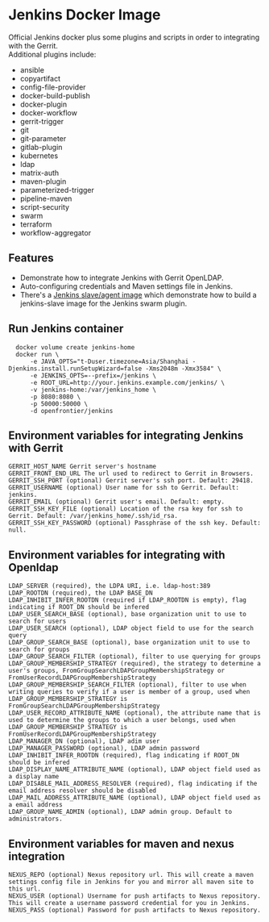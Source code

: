 # Jenkins Docker Image

Official Jenkins docker plus some plugins and scripts in order to integrating with the Gerrit.  
Additional plugins include:

* ansible
* copyartifact
* config-file-provider
* docker-build-publish
* docker-plugin
* docker-workflow
* gerrit-trigger
* git
* git-parameter
* gitlab-plugin
* kubernetes
* ldap
* matrix-auth
* maven-plugin
* parameterized-trigger
* pipeline-maven
* script-security
* swarm
* terraform
* workflow-aggregator

## Features

* Demonstrate how to integrate Jenkins with Gerrit OpenLDAP.
* Auto-configuring credentials and Maven settings file in Jenkins.
* There's a [Jenkins slave/agent image](https://hub.docker.com/r/openfrontier/jenkins-swarm-slave/) which demonstrate how to build a jenkins-slave image for the Jenkins swarm plugin.

## Run Jenkins container

  ```shell
    docker volume create jenkins-home
    docker run \
        -e JAVA_OPTS="t-Duser.timezone=Asia/Shanghai -Djenkins.install.runSetupWizard=false -Xms2048m -Xmx3584" \
        -e JENKINS_OPTS=--prefix=/jenkins \
        -e ROOT_URL=http://your.jenkins.example.com/jenkins/ \
        -v jenkins-home:/var/jenkins_home \
        -p 8080:8080 \
        -p 50000:50000 \
        -d openfrontier/jenkins
  ```

## Environment variables for integrating Jenkins with Gerrit

    GERRIT_HOST_NAME Gerrit server's hostname
    GERRIT_FRONT_END_URL The url used to redirect to Gerrit in Browsers.
    GERRIT_SSH_PORT (optional) Gerrit server's ssh port. Default: 29418.
    GERRIT_USERNAME (optional) User name for ssh to Gerrit. Default: jenkins.
    GERRIT_EMAIL (optional) Gerrit user's email. Default: empty.
    GERRIT_SSH_KEY_FILE (optional) Location of the rsa key for ssh to Gerrit. Default: /var/jenkins_home/.ssh/id_rsa.
    GERRIT_SSH_KEY_PASSWORD (optional) Passphrase of the ssh key. Default: null.

## Environment variables for integrating with Openldap

    LDAP_SERVER (required), the LDPA URI, i.e. ldap-host:389
    LDAP_ROOTDN (required), the LDAP BASE_DN
    LDAP_INHIBIT_INFER_ROOTDN (required if LDAP_ROOTDN is empty), flag indicating if ROOT_DN should be infered
    LDAP_USER_SEARCH_BASE (optional), base organization unit to use to search for users
    LDAP_USER_SEARCH (optional), LDAP object field to use for the search query
    LDAP_GROUP_SEARCH_BASE (optional), base organization unit to use to search for groups
    LDAP_GROUP_SEARCH_FILTER (optional), filter to use querying for groups
    LDAP_GROUP_MEMBERSHIP_STRATEGY (required), the strategy to determine a user's groups, FromGroupSearchLDAPGroupMembershipStrategy or FromUserRecordLDAPGroupMembershipStrategy
    LDAP_GROUP_MEMBERSHIP_SEARCH_FILTER (optional), filter to use when writing queries to verify if a user is member of a group, used when LDAP_GROUP_MEMBERSHIP_STRATEGY is FromGroupSearchLDAPGroupMembershipStrategy
    LDAP_USER_RECORD_ATTRIBUTE_NAME (optional), the attribute name that is used to determine the groups to which a user belongs, used when LDAP_GROUP_MEMBERSHIP_STRATEGY is FromUserRecordLDAPGroupMembershipStrategy
    LDAP_MANAGER_DN (optional), LDAP adim user
    LDAP_MANAGER_PASSWORD (optional), LDAP admin password
    LDAP_INHIBIT_INFER_ROOTDN (required), flag indicating if ROOT_DN should be infered
    LDAP_DISPLAY_NAME_ATTRIBUTE_NAME (optional), LDAP object field used as a display name
    LDAP_DISABLE_MAIL_ADDRESS_RESOLVER (required), flag indicating if the email address resolver should be disabled
    LDAP_MAIL_ADDRESS_ATTRIBUTE_NAME (optional), LDAP object field used as a email address
    LDAP_GROUP_NAME_ADMIN (optional), LDAP admin group. Default to administrators.

## Environment variables for maven and nexus integration

    NEXUS_REPO (optional) Nexus repository url. This will create a maven settings config file in Jenkins for you and mirror all maven site to this url.
    NEXUS_USER (optional) Username for push artifacts to Nexus repository. This will create a username password credential for you in Jenkins.
    NEXUS_PASS (optional) Password for push artifacts to Nexus repository.
